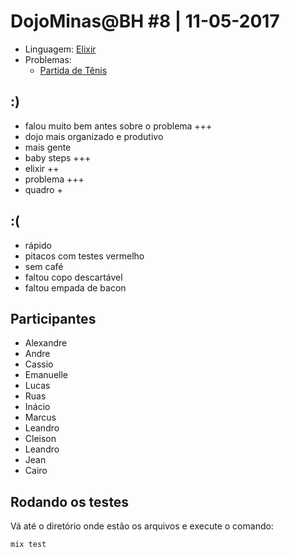 # DojoMinas@BH #8 | 11-05-2017

- Linguagem: [Elixir](http://www.elixir-lang.org/)
- Problemas:
    - [Partida de Tênis](http://dojopuzzles.com/problemas/exibe/partida-de-tenis/)

## :)

- falou muito bem antes sobre o problema +++
- dojo mais organizado e produtivo
- mais gente
- baby steps +++
- elixir ++
- problema +++
- quadro +

## :(

- rápido
- pitacos com testes vermelho
- sem café
- faltou copo descartável
- faltou empada de bacon

## Participantes

- Alexandre
- Andre
- Cassio
- Emanuelle
- Lucas
- Ruas
- Inácio
- Marcus
- Leandro
- Cleison
- Leandro
- Jean
- Cairo

## Rodando os testes

Vá até o diretório onde estão os arquivos e execute o comando:

    mix test
